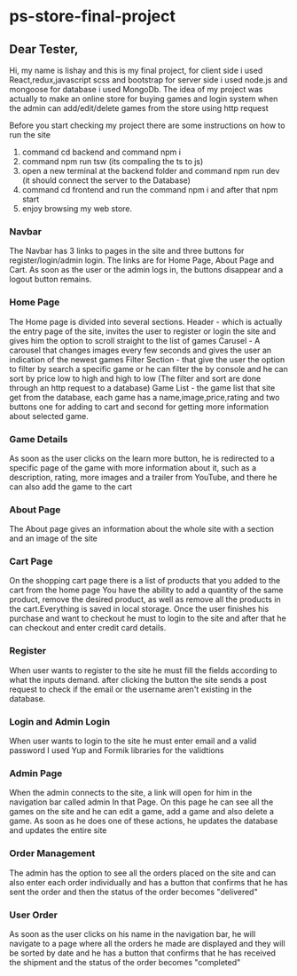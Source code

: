 # ps-store-final-project
## Dear Tester,

Hi, my name is lishay and this is my final project,
for client side i used React,redux,javascript scss and bootstrap
for server side i used node.js and mongoose
for database i used MongoDb.
The idea of my project was actually to make an online store for buying games and login system
when the admin can add/edit/delete games from the store using http request


 Before you start checking my project there are some instructions on how to run the site
 1. command cd backend and command npm i 
 2. command npm run tsw (its compaling the ts to js)
 3. open a new terminal at the backend folder and command npm run dev (it should connect the server to the Database)
 4. command cd frontend and run the command npm i and after that npm start
 5. enjoy browsing my web store.

 ### Navbar
 The Navbar has 3 links to pages in the site and three buttons for register/login/admin login.
 The links are for Home Page, About Page and Cart.
 As soon as the user or the admin logs in, the buttons disappear and a logout button remains.
  

 ### Home Page
 The Home page is divided into several sections.
 Header -  which is actually the entry page of the site, invites the user to register or login the site and gives him the option to scroll straight to the list of games
 Carusel - A carousel that changes images every few seconds and gives the user an indication of the newest games
 Filter Section - that give the user the option to filter by search a specific game or he can filter the by console and he can sort by price low to high and high to low (The filter and sort are done through an http request to a database)
 Game List - the game list that site get from the database, each game has a name,image,price,rating and two buttons one for adding to cart and second for getting more information about selected game.

 ### Game Details
 As soon as the user clicks on the learn more button, he is redirected to a specific page of the game with more information about it, such as a description, rating, more images and a trailer from YouTube, and there he can also add the game to the cart


 ### About Page
 The About page gives an information about the whole site with a section and an image of the site


 ### Cart Page  
 On the shopping cart page there is a list of products that you added to the cart from the home page You have the ability to add a quantity of the same product, remove the desired product, as well as remove all the products in the cart.Everything is saved in local storage.
 Once the user finishes his purchase and want to checkout he must to login to the site and after that he can checkout and enter credit card details.

 ### Register
 When user wants to register to the site he must fill the fields according to what the inputs demand.
 after clicking the button the site sends a post request to check if the email or the username aren't existing in the database.


 ### Login and Admin Login
When user wants to login to the site he must enter email and a valid password
I used Yup and Formik libraries for the validtions

### Admin Page
When the admin connects to the site, a link will open for him in the navigation bar called admin
In that Page.
On this page he can see all the games on the site and he can edit a game, add a game and also delete a game.
As soon as he does one of these actions, he updates the database and updates the entire site

### Order Management
The admin has the option to see all the orders placed on the site and can also enter each order individually and has a button that confirms that he has sent the order and then the status of the order becomes "delivered"

### User Order
As soon as the user clicks on his name in the navigation bar, he will navigate to a page where all the orders he made are displayed and they will be sorted by date and he has a button that confirms that he has received the shipment and the status of the order becomes "completed"



 


